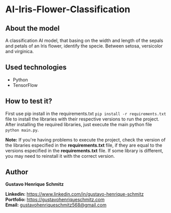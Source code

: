 # AI-Iris-Flower-Classification

## About the model
A classification AI model, that basing on the width and length of the sepals and petals of an Iris flower, identify the specie. Between setosa, versicolor and virginica.

## Used technologies
- Python
- TensorFlow

## How to test it?
First use pip install in the requirements.txt ```pip install -r requirements.txt``` file to install the libraries with their respective versions to run the project.
After installing the required libraries, just execute the main python file ```python main.py```.

**Note:** If you're having problems to execute the project, check the version of the libraries especified in the **requirements.txt** file, if they are equal to the versions especified
in the **requirements.txt** file. If some library is different, you may need to reinstall it with the correct version.

## Author
**Gustavo Henrique Schmitz**

**Linkedin:** https://www.linkedin.com/in/gustavo-henrique-schmitz  
**Portfolio:** https://gustavohenriqueschmitz.com  
**Email:** gustavohenriqueschmitz568@gmail.com  
